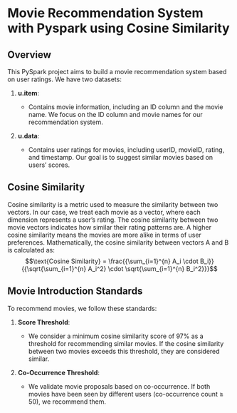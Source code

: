 # Movie Recommendation System with Pyspark using Cosine Similarity
## Overview
This PySpark project aims to build a movie recommendation system based on user ratings. We have two datasets:


1. **u.item**:

    - Contains movie information, including an ID column and the movie name.
We focus on the ID column and movie names for our recommendation system.



2. **u.data**:

    - Contains user ratings for movies, including userID, movieID, rating, and timestamp.
Our goal is to suggest similar movies based on users’ scores.



## Cosine Similarity
Cosine similarity is a metric used to measure the similarity between two vectors. In our case, we treat each movie as a vector, where each dimension represents a user’s rating. The cosine similarity between two movie vectors indicates how similar their rating patterns are. A higher cosine similarity means the movies are more alike in terms of user preferences.
Mathematically, the cosine similarity between vectors A and B is calculated as:
$$\text{Cosine Similarity} = \frac{{\sum_{i=1}^{n} A_i \cdot B_i}}{{\sqrt{\sum_{i=1}^{n} A_i^2} \cdot \sqrt{\sum_{i=1}^{n} B_i^2}}}$$

## Movie Introduction Standards
To recommend movies, we follow these standards:


1. **Score Threshold**:

    - We consider a minimum cosine similarity score of 97% as a threshold for recommending similar movies.
If the cosine similarity between two movies exceeds this threshold, they are considered similar.



2. **Co-Occurrence Threshold**:

    - We validate movie proposals based on co-occurrence.
If both movies have been seen by different users (co-occurrence count ≥ 50), we recommend them.